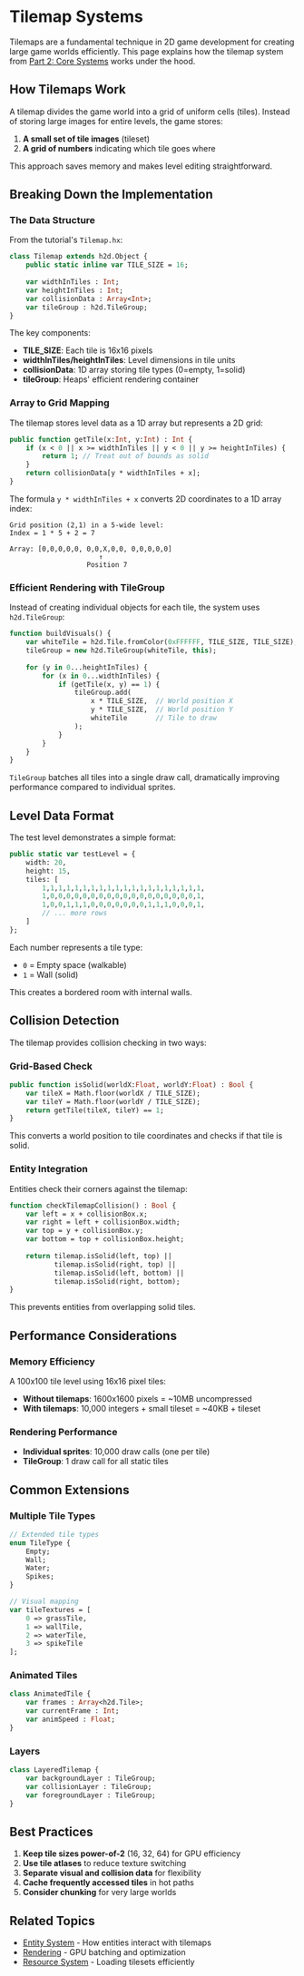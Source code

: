 # Tilemap Systems

Tilemaps are a fundamental technique in 2D game development for creating large game worlds efficiently. This page explains how the tilemap system from [Part 2: Core Systems](../tutorials/02-core-systems.md) works under the hood.

## How Tilemaps Work

A tilemap divides the game world into a grid of uniform cells (tiles). Instead of storing large images for entire levels, the game stores:

1. **A small set of tile images** (tileset)
2. **A grid of numbers** indicating which tile goes where

This approach saves memory and makes level editing straightforward.

## Breaking Down the Implementation

### The Data Structure

From the tutorial's `Tilemap.hx`:

```haxe
class Tilemap extends h2d.Object {
    public static inline var TILE_SIZE = 16;
    
    var widthInTiles : Int;
    var heightInTiles : Int;
    var collisionData : Array<Int>;
    var tileGroup : h2d.TileGroup;
}
```

The key components:
- **TILE_SIZE**: Each tile is 16x16 pixels
- **widthInTiles/heightInTiles**: Level dimensions in tile units
- **collisionData**: 1D array storing tile types (0=empty, 1=solid)
- **tileGroup**: Heaps' efficient rendering container

### Array to Grid Mapping

The tilemap stores level data as a 1D array but represents a 2D grid:

```haxe
public function getTile(x:Int, y:Int) : Int {
    if (x < 0 || x >= widthInTiles || y < 0 || y >= heightInTiles) {
        return 1; // Treat out of bounds as solid
    }
    return collisionData[y * widthInTiles + x];
}
```

The formula `y * widthInTiles + x` converts 2D coordinates to a 1D array index:

```
Grid position (2,1) in a 5-wide level:
Index = 1 * 5 + 2 = 7

Array: [0,0,0,0,0, 0,0,X,0,0, 0,0,0,0,0]
                      ↑
                   Position 7
```

### Efficient Rendering with TileGroup

Instead of creating individual objects for each tile, the system uses `h2d.TileGroup`:

```haxe
function buildVisuals() {
    var whiteTile = h2d.Tile.fromColor(0xFFFFFF, TILE_SIZE, TILE_SIZE);
    tileGroup = new h2d.TileGroup(whiteTile, this);
    
    for (y in 0...heightInTiles) {
        for (x in 0...widthInTiles) {
            if (getTile(x, y) == 1) {
                tileGroup.add(
                    x * TILE_SIZE,  // World position X
                    y * TILE_SIZE,  // World position Y
                    whiteTile       // Tile to draw
                );
            }
        }
    }
}
```

`TileGroup` batches all tiles into a single draw call, dramatically improving performance compared to individual sprites.

## Level Data Format

The test level demonstrates a simple format:

```haxe
public static var testLevel = {
    width: 20,
    height: 15,
    tiles: [
        1,1,1,1,1,1,1,1,1,1,1,1,1,1,1,1,1,1,1,1,
        1,0,0,0,0,0,0,0,0,0,0,0,0,0,0,0,0,0,0,1,
        1,0,0,1,1,1,0,0,0,0,0,0,0,1,1,1,0,0,0,1,
        // ... more rows
    ]
};
```

Each number represents a tile type:
- `0` = Empty space (walkable)
- `1` = Wall (solid)

This creates a bordered room with internal walls.

## Collision Detection

The tilemap provides collision checking in two ways:

### Grid-Based Check
```haxe
public function isSolid(worldX:Float, worldY:Float) : Bool {
    var tileX = Math.floor(worldX / TILE_SIZE);
    var tileY = Math.floor(worldY / TILE_SIZE);
    return getTile(tileX, tileY) == 1;
}
```

This converts a world position to tile coordinates and checks if that tile is solid.

### Entity Integration
Entities check their corners against the tilemap:

```haxe
function checkTilemapCollision() : Bool {
    var left = x + collisionBox.x;
    var right = left + collisionBox.width;
    var top = y + collisionBox.y;
    var bottom = top + collisionBox.height;
    
    return tilemap.isSolid(left, top) ||
           tilemap.isSolid(right, top) ||
           tilemap.isSolid(left, bottom) ||
           tilemap.isSolid(right, bottom);
}
```

This prevents entities from overlapping solid tiles.

## Performance Considerations

### Memory Efficiency
A 100x100 tile level using 16x16 pixel tiles:
- **Without tilemaps**: 1600x1600 pixels = ~10MB uncompressed
- **With tilemaps**: 10,000 integers + small tileset = ~40KB + tileset

### Rendering Performance
- **Individual sprites**: 10,000 draw calls (one per tile)
- **TileGroup**: 1 draw call for all static tiles

## Common Extensions

### Multiple Tile Types
```haxe
// Extended tile types
enum TileType {
    Empty;
    Wall;
    Water;
    Spikes;
}

// Visual mapping
var tileTextures = [
    0 => grassTile,
    1 => wallTile,
    2 => waterTile,
    3 => spikeTile
];
```

### Animated Tiles
```haxe
class AnimatedTile {
    var frames : Array<h2d.Tile>;
    var currentFrame : Int;
    var animSpeed : Float;
}
```

### Layers
```haxe
class LayeredTilemap {
    var backgroundLayer : TileGroup;
    var collisionLayer : TileGroup;
    var foregroundLayer : TileGroup;
}
```

## Best Practices

1. **Keep tile sizes power-of-2** (16, 32, 64) for GPU efficiency
2. **Use tile atlases** to reduce texture switching
3. **Separate visual and collision data** for flexibility
4. **Cache frequently accessed tiles** in hot paths
5. **Consider chunking** for very large worlds

## Related Topics

- [Entity System](../core-concepts/entities.md) - How entities interact with tilemaps
- [Rendering](../core-concepts/rendering.md) - GPU batching and optimization
- [Resource System](../core-concepts/resources.md) - Loading tilesets efficiently